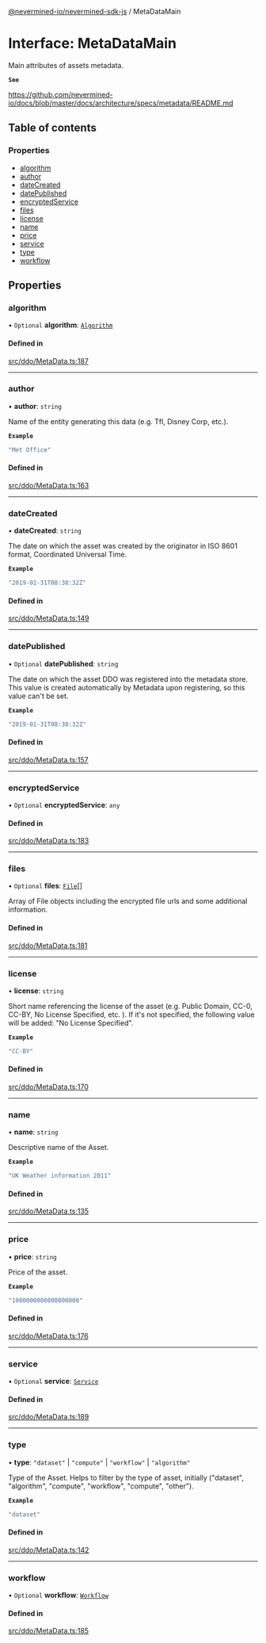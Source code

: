 [@nevermined-io/nevermined-sdk-js](../code-reference.md) / MetaDataMain

# Interface: MetaDataMain

Main attributes of assets metadata.

**`See`**

https://github.com/nevermined-io/docs/blob/master/docs/architecture/specs/metadata/README.md

## Table of contents

### Properties

- [algorithm](MetaDataMain.md#algorithm)
- [author](MetaDataMain.md#author)
- [dateCreated](MetaDataMain.md#datecreated)
- [datePublished](MetaDataMain.md#datepublished)
- [encryptedService](MetaDataMain.md#encryptedservice)
- [files](MetaDataMain.md#files)
- [license](MetaDataMain.md#license)
- [name](MetaDataMain.md#name)
- [price](MetaDataMain.md#price)
- [service](MetaDataMain.md#service)
- [type](MetaDataMain.md#type)
- [workflow](MetaDataMain.md#workflow)

## Properties

### algorithm

• `Optional` **algorithm**: [`Algorithm`](Algorithm.md)

#### Defined in

[src/ddo/MetaData.ts:187](https://github.com/nevermined-io/sdk-js/blob/2dcaeeb/src/ddo/MetaData.ts#L187)

___

### author

• **author**: `string`

Name of the entity generating this data (e.g. Tfl, Disney Corp, etc.).

**`Example`**

```ts
"Met Office"
```

#### Defined in

[src/ddo/MetaData.ts:163](https://github.com/nevermined-io/sdk-js/blob/2dcaeeb/src/ddo/MetaData.ts#L163)

___

### dateCreated

• **dateCreated**: `string`

The date on which the asset was created by the originator in
ISO 8601 format, Coordinated Universal Time.

**`Example`**

```ts
"2019-01-31T08:38:32Z"
```

#### Defined in

[src/ddo/MetaData.ts:149](https://github.com/nevermined-io/sdk-js/blob/2dcaeeb/src/ddo/MetaData.ts#L149)

___

### datePublished

• `Optional` **datePublished**: `string`

The date on which the asset DDO was registered into the metadata store.
This value is created automatically by Metadata upon registering,
so this value can't be set.

**`Example`**

```ts
"2019-01-31T08:38:32Z"
```

#### Defined in

[src/ddo/MetaData.ts:157](https://github.com/nevermined-io/sdk-js/blob/2dcaeeb/src/ddo/MetaData.ts#L157)

___

### encryptedService

• `Optional` **encryptedService**: `any`

#### Defined in

[src/ddo/MetaData.ts:183](https://github.com/nevermined-io/sdk-js/blob/2dcaeeb/src/ddo/MetaData.ts#L183)

___

### files

• `Optional` **files**: [`File`](File.md)[]

Array of File objects including the encrypted file urls and some additional information.

#### Defined in

[src/ddo/MetaData.ts:181](https://github.com/nevermined-io/sdk-js/blob/2dcaeeb/src/ddo/MetaData.ts#L181)

___

### license

• **license**: `string`

Short name referencing the license of the asset (e.g. Public Domain, CC-0, CC-BY, No License Specified, etc. ).
If it's not specified, the following value will be added: "No License Specified".

**`Example`**

```ts
"CC-BY"
```

#### Defined in

[src/ddo/MetaData.ts:170](https://github.com/nevermined-io/sdk-js/blob/2dcaeeb/src/ddo/MetaData.ts#L170)

___

### name

• **name**: `string`

Descriptive name of the Asset.

**`Example`**

```ts
"UK Weather information 2011"
```

#### Defined in

[src/ddo/MetaData.ts:135](https://github.com/nevermined-io/sdk-js/blob/2dcaeeb/src/ddo/MetaData.ts#L135)

___

### price

• **price**: `string`

Price of the asset.

**`Example`**

```ts
"1000000000000000000"
```

#### Defined in

[src/ddo/MetaData.ts:176](https://github.com/nevermined-io/sdk-js/blob/2dcaeeb/src/ddo/MetaData.ts#L176)

___

### service

• `Optional` **service**: [`Service`](Service.md)

#### Defined in

[src/ddo/MetaData.ts:189](https://github.com/nevermined-io/sdk-js/blob/2dcaeeb/src/ddo/MetaData.ts#L189)

___

### type

• **type**: ``"dataset"`` \| ``"compute"`` \| ``"workflow"`` \| ``"algorithm"``

Type of the Asset. Helps to filter by the type of asset,
initially ("dataset", "algorithm", "compute", "workflow", "compute", "other").

**`Example`**

```ts
"dataset"
```

#### Defined in

[src/ddo/MetaData.ts:142](https://github.com/nevermined-io/sdk-js/blob/2dcaeeb/src/ddo/MetaData.ts#L142)

___

### workflow

• `Optional` **workflow**: [`Workflow`](Workflow.md)

#### Defined in

[src/ddo/MetaData.ts:185](https://github.com/nevermined-io/sdk-js/blob/2dcaeeb/src/ddo/MetaData.ts#L185)
